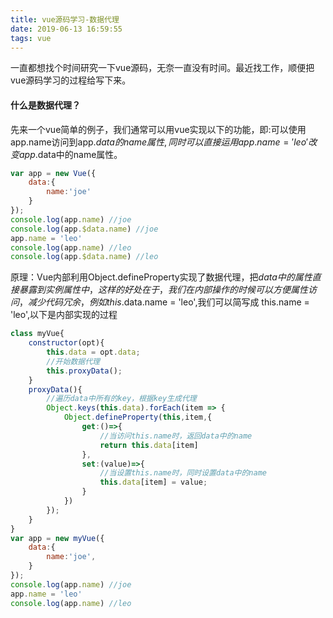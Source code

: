 ```yaml
---
title: vue源码学习-数据代理
date: 2019-06-13 16:59:55
tags: vue
---
```


一直都想找个时间研究一下vue源码，无奈一直没有时间。最近找工作，顺便把vue源码学习的过程给写下来。

<!-- more --> 
#### 什么是数据代理？
先来一个vue简单的例子，我们通常可以用vue实现以下的功能，即:可以使用app.name访问到app.$data的name属性,同时可以直接运用app.name = 'leo'改变app.$data中的name属性。

```js
var app = new Vue({
    data:{
        name:'joe'
    }
});
console.log(app.name) //joe
console.log(app.$data.name) //joe
app.name = 'leo'
console.log(app.name) //leo
console.log(app.$data.name) //leo
```

原理：Vue内部利用Object.defineProperty实现了数据代理，把$data中的属性直接暴露到实例属性中，这样的好处在于，我们在内部操作的时候可以方便属性访问，减少代码冗余，例如 this.$data.name = 'leo',我们可以简写成 this.name = 'leo',以下是内部实现的过程


```js
class myVue{
    constructor(opt){
        this.data = opt.data;
        //开始数据代理
        this.proxyData();
    }
    proxyData(){
        //遍历data中所有的key，根据key生成代理
        Object.keys(this.data).forEach(item => {
            Object.defineProperty(this,item,{
                get:()=>{
                    //当访问this.name时，返回data中的name
                    return this.data[item]
                },
                set:(value)=>{
                    //当设置this.name时，同时设置data中的name
                    this.data[item] = value;
                }
            })
        });
    }
}
var app = new myVue({
    data:{
        name:'joe',
    }
});
console.log(app.name) //joe
app.name = 'leo'
console.log(app.name) //leo
```


